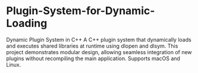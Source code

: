 # Plugin-System-for-Dynamic-Loading
Dynamic Plugin System in C++  A C++ plugin system that dynamically loads and executes shared libraries at runtime using dlopen and dlsym. This project demonstrates modular design, allowing seamless integration of new plugins without recompiling the main application. Supports macOS and Linux.
